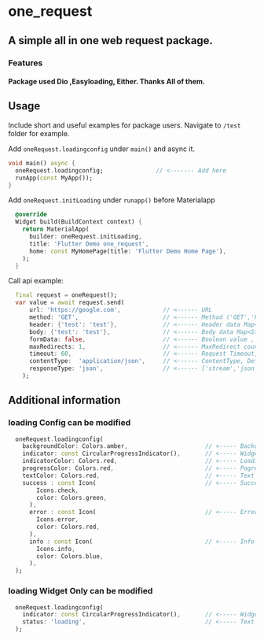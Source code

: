 <!--
This README describes the package. If you publish this package to pub.dev,
this README's contents appear on the landing page for your package.

For information about how to write a good package README, see the guide for
[writing package pages](https://dart.dev/guides/libraries/writing-package-pages).

For general information about developing packages, see the Dart guide for
[creating packages](https://dart.dev/guides/libraries/create-library-packages)
and the Flutter guide for
[developing packages and plugins](https://flutter.dev/developing-packages).
-->
# one_request

## A simple all in one web request package.

### Features

#### Package used **Dio** ,**Easyloading**, **Either**. Thanks All of them.


## Usage

Include short and useful examples for package users. Navigate
to `/test` folder for example.

Add `oneRequest.loadingconfig` under `main()` and async it.

```dart
void main() async {
  oneRequest.loadingconfig;               // <------- Add here
  runApp(const MyApp());
}
```

Add `oneRequest.initLoading` under `runapp()` before Materialapp

```dart
  @override
  Widget build(BuildContext context) {
    return MaterialApp(
      builder: oneRequest.initLoading,
      title: 'Flutter Demo one_request',
      home: const MyHomePage(title: 'Flutter Demo Home Page'),
    );
  }
```

 Call api example:

```dart
  final request = oneRequest();
  var value = await request.send(
      url: 'https://google.com',            // <------ URL
      method: 'GET',                        // <------ Method ('GET','POST','PUT','DELETE',)
      header: {'test': 'test'},             // <------ Header data Map<String,dynamic> (Optional)
      body: {'test': 'test'},               // <------ Body data Map<String,dynamic> (Optional)
      formData: false,                      // <------ Boolean value , true is FormData, Default is false (Optional)
      maxRedirects: 1,                      // <------ MaxRedirect count, Default is 1 (Optional)
      timeout: 60,                          // <------ Request Timeout, Default is 60 Second (Optional)
      contentType:  'application/json',     // <------ ContentType, Default is 'application/json' (Optional)
      responseType: 'json',                 // <------ ['stream','json','plain','bytes'], Default is 'json' (Optional)
    );
```

## Additional information


### loading Config can be modified 

```dart
  oneRequest.loadingconfig(
    backgroundColor: Colors.amber,                      // <----- BackgroundColor of loading
    indicator: const CircularProgressIndicator(),       // <----- Widget
    indicatorColor: Colors.red,                         // <----- Loading Indicator Colour
    progressColor: Colors.red,                          // <----- Pogress Indicator Colour
    textColor: Colors.red,                              // <----- Text Color
    success : const Icon(                               // <----- Success Widget
        Icons.check,
        color: Colors.green,
      ),
      error : const Icon(                               // <----- Error Widget
        Icons.error,
        color: Colors.red,
      ),
      info : const Icon(                                // <----- Info Widget
        Icons.info,
        color: Colors.blue,
      ),
  );
```

### loading Widget Only can be modified 

```dart
  oneRequest.loadingconfig(
    indicator: const CircularProgressIndicator(),       // <----- Widget
    status: 'loading',                                  // <----- Text 
  );
```
